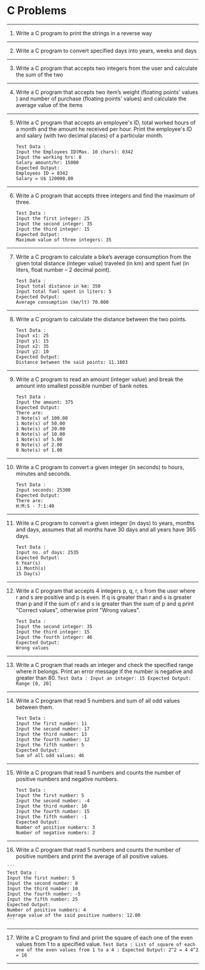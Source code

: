 # **C Problems**

---

1. Write a C program to print the strings in a reverse way

---

2. Write a C program to convert specified days into years, weeks and days

---

3. Write a C program that accepts two integers from the user and calculate the sum of the two

---

4. Write a C program that accepts two item’s weight (floating points' values ) and number of purchase (floating points' values) and calculate the average value of the items

---

5. Write a C program that accepts an employee's ID, total worked hours of a month and the amount he received per hour. Print the employee's ID and salary (with two decimal places) of a particular month.
	```
	Test Data :
	Input the Employees ID(Max. 10 chars): 0342
	Input the working hrs: 8
	Salary amount/hr: 15000
	Expected Output:
	Employees ID = 0342
	Salary = U$ 120000.00 
	```

---


6. Write a C program that accepts three integers and find the maximum of three. 
	
	```
	Test Data :
	Input the first integer: 25
	Input the second integer: 35
	Input the third integer: 15
	Expected Output:
	Maximum value of three integers: 35
	```

---


7.  Write a C program to calculate a bike’s average consumption from the given total distance (integer value) traveled (in km) and spent fuel (in liters, float number – 2 decimal point).
	
	```
	Test Data :
	Input total distance in km: 350
	Input total fuel spent in liters: 5
	Expected Output:
	Average consumption (km/lt) 70.000
	```
	
---

8. Write a C program to calculate the distance between the two points. 
	```
	Test Data :
	Input x1: 25
	Input y1: 15
	Input x2: 35
	Input y2: 10
	Expected Output:
	Distance between the said points: 11.1803
	```

---


9. Write a C program to read an amount (integer value) and break the amount into smallest possible number of bank notes.
	```
	Test Data :
	Input the amount: 375
	Expected Output:
	There are:
	3 Note(s) of 100.00
	1 Note(s) of 50.00
	1 Note(s) of 20.00
	0 Note(s) of 10.00
	1 Note(s) of 5.00
	0 Note(s) of 2.00
	0 Note(s) of 1.00
	```

---

10. Write a C program to convert a given integer (in seconds) to hours, minutes and seconds. 
	```
	Test Data :
	Input seconds: 25300
	Expected Output:
	There are:
	H:M:S - 7:1:40
	```

---

11. Write a C program to convert a given integer (in days) to years, months and days, assumes that all months have 30 days and all years have 365 days. 
	```
	Test Data :
	Input no. of days: 2535
	Expected Output:
	6 Year(s)
	11 Month(s)
	15 Day(s)
	```
---


12. Write a C program that accepts 4 integers p, q, r, s from the user where r and s are positive and p is even. If q is greater than r and s is greater than p and if the sum of r and s is greater than the sum of p and q print "Correct values", otherwise print "Wrong values".
	```
	Test Data :
	Input the second integer: 35
	Input the third integer: 15
	Input the fourth integer: 46
	Expected Output:
	Wrong values
	```

---


13.  Write a C program that reads an integer and check the specified range where it belongs. Print an error message if the number is negative and greater than 80. 
	```
	Test Data :
	Input an integer: 15
	Expected Output:
	Range [0, 20]
	```

---

14. Write a C program that read 5 numbers and sum of all odd values between them. 
	```
	Test Data :
	Input the first number: 11
	Input the second number: 17
	Input the third number: 13
	Input the fourth number: 12
	Input the fifth number: 5
	Expected Output:
	Sum of all odd values: 46
	```

---


15. Write a C program that read 5 numbers and counts the number of positive numbers and negative numbers.

	```
	Test Data :
	Input the first number: 5
	Input the second number: -4
	Input the third number: 10
	Input the fourth number: 15
	Input the fifth number: -1
	Expected Output:
	Number of positive numbers: 3
	Number of negative numbers: 2
	```

---


16.  Write a C program that read 5 numbers and counts the number of positive numbers and print the average of all positive values. 

	```
	Test Data :
	Input the first number: 5
	Input the second number: 8
	Input the third number: 10
	Input the fourth number: -5
	Input the fifth number: 25
	Expected Output:
	Number of positive numbers: 4
	Average value of the said positive numbers: 12.00
	```

---


17.  Write a C program to find and print the square of each one of the even values from 1 to a specified value.
	```
	Test Data :
	List of square of each one of the even values from 1 to a 4 :
	Expected Output:
	2^2 = 4
	4^2 = 16
	```

---

